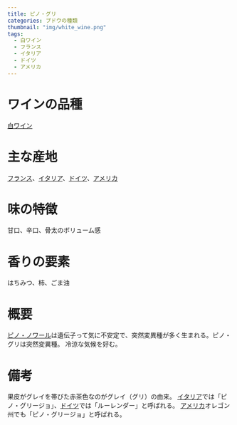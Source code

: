 ```yaml
---
title: ピノ・グリ
categories: ブドウの種類
thumbnail: "img/white_wine.png"
tags:
  - 白ワイン
  - フランス
  - イタリア
  - ドイツ
  - アメリカ
---
```


# ワインの品種

 [白ワイン](/posts/kinds_of_wines/write)

# 主な産地

[フランス](/posts/producing_area/france)、[イタリア](/posts/producing_area/italy)、[ドイツ](/posts/producing_area/germany)、[アメリカ](/posts/producing_area/america)

# 味の特徴

甘口、辛口、骨太のボリューム感


# 香りの要素

はちみつ、柿、ごま油

# 概要

[ピノ・ノワール](/posts/kinds_of_grapes/pinot-gris)は遺伝子って気に不安定で、突然変異種が多く生まれる。ピノ・グリは突然変異種。
冷涼な気候を好む。

# 備考

果皮がグレイを帯びた赤茶色なのがグレイ（グリ）の由来。
[イタリア](/posts/producing_area/italia)では「ピノ・グリージョ」、[ドイツ](/posts/producing_area/germany)では「ルーレンダー」と呼ばれる。
[アメリカ](/posts/producing_area/america)オレゴン州でも「ピノ・グリージョ」と呼ばれる。